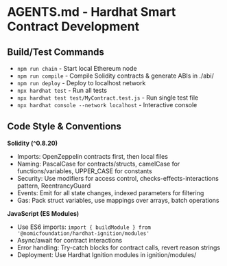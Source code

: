 # AGENTS.md - Hardhat Smart Contract Development

## Build/Test Commands

- `npm run chain` - Start local Ethereum node
- `npm run compile` - Compile Solidity contracts & generate ABIs in ./abi/
- `npm run deploy` - Deploy to localhost network
- `npx hardhat test` - Run all tests
- `npx hardhat test test/MyContract.test.js` - Run single test file
- `npx hardhat console --network localhost` - Interactive console

## Code Style & Conventions

**Solidity (^0.8.20)**

- Imports: OpenZeppelin contracts first, then local files
- Naming: PascalCase for contracts/structs, camelCase for functions/variables, UPPER_CASE for constants
- Security: Use modifiers for access control, checks-effects-interactions pattern, ReentrancyGuard
- Events: Emit for all state changes, indexed parameters for filtering
- Gas: Pack struct variables, use mappings over arrays, batch operations

**JavaScript (ES Modules)**

- Use ES6 imports: `import { buildModule } from '@nomicfoundation/hardhat-ignition/modules'`
- Async/await for contract interactions
- Error handling: Try-catch blocks for contract calls, revert reason strings
- Deployment: Use Hardhat Ignition modules in ignition/modules/
